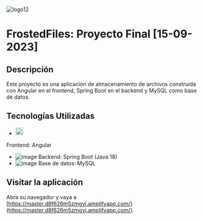 
![logo12](https://github.com/JesusDavid2002/FrostedFiles-fe-gc-proyectoFinal-07-2023/assets/135844963/525b1752-2b32-4c21-861f-fd1c707e0e0d)


# FrostedFiles: Proyecto Final [15-09-2023]

## Descripción

Este proyecto es una aplicación de almacenamiento de archivos construida con Angular en el frontend, Spring Boot en el backend y MySQL como base de datos.

## Tecnologías Utilizadas

- <img src="https://github.com/username/repo/blob/main/path/to/image.png?raw=true" alt="Angular logo" width="20px" height="20px">
 Frontend: Angular
- ![image](https://github.com/JesusDavid2002/FrostedFiles-fe-gc-proyectoFinal-07-2023/assets/55997367/d93c1f79-be80-4de2-a983-71ddb4413308) Backend: Spring Boot (Java 18)
- ![image](https://github.com/JesusDavid2002/FrostedFiles-fe-gc-proyectoFinal-07-2023/assets/55997367/a2fb7239-7158-451d-99c4-195084f32b91) Base de datos: MySQL

## Visitar la aplicación

Abra su navegador y vaya a [https://master.d8f626m5zmgyi.amplifyapp.com/](https://master.d8f626m5zmgyi.amplifyapp.com/).
